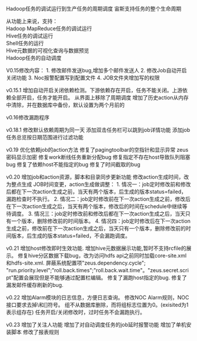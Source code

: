 ﻿Hadoop任务的调试运行到生产任务的周期调度
宙斯支持任务的整个生命周期

从功能上来说，支持：  
Hadoop MapReduce任务的调试运行  
Hive任务的调试运行  
Shell任务的运行    
Hive元数据的可视化查询与数据预览  
Hadoop任务的自动调度  

V0.15修改内容：
	1. 修改邮件发送bug,增加多个邮件发送人
	2. 修改Job自动开启关闭功能
	3. Noc报警配置写到配置文件
	4. JOB文件夹增加写的权限

v0.15.1
	增加自动开启关闭依赖检测。下游依赖存在开启，任务不能关闭。上游依赖全部开启，任务才能开启。
	从界面上移除了周期调度
	增加了历史action从内存中清除，并在数据库中备份，默认设置为两个月前的

v0.16修改漏跑程序

v0.18.1
修改默认依赖周期为同一天
添加双击任务栏可以跳到job详情功能
添加job任务总览按日期范围进行过滤功能

v0.19
优化依赖job的action方法
修复了pagingtoolbar的空指针和显示异常
zeus密码显示加密
修复work断线任务重新分配bug
修复指定不存在host导致队列阻塞bug
修复了依赖host不能指定的bug
修复了时间截取的bug

v0.20
增加job和action资源，脚本和目录同步更新功能
修改action生成时间，改为整点生成
JOB时间变更，action生成做调整：
	1. 情况一：job定时修改前和修改后都在下一次action生成之前，当天有两个版本，后生成的版本status=failed，漏跑检查时不执行。
	2. 情况二：job定时修改前在下一次action生成之前，修改后在下一次action生成之后，当天有两个版本，修改后的时间在schedule中继续等待调度。
	3. 情况三：job定时修改前和修改后都在下一次action生成之后，当天只有一个版本，删除修改前的时间版本。
	4. 情况四：job定时修改后在下一次action生成之前，修改前在下一次action生成之后，当天只有一个版本，删除修改前的时间版本，后生成的版本status=failed，不会漏跑调度。
	
v0.21
增加host修改即时生效功能.
增加hive元数据展示功能,暂时不支持rcfile的展示。
修复hive分区数据下载bug，改为访问hdfs api之前同时加载core-site.xml和hdfs-site.xml.
屏蔽系统配置项"zeus.dependency.cycle"; "run.priority.level";"roll.back.times";"roll.back.wait.time"。"zeus.secret.script"配置会展现但是不能够通过配置栏编辑。
修复了漏跑host指定的bug.
修复了漏发邮件缓存刷新的bug.

v0.22
增加Alarm模块的日志信息，方便日志查询。
修改NOC Alarm规则，NOC接口要求去掉\和[]符号。
组不从数据库删除，而将组标志位置为0。(exisited为1表示组存在)
任务开启/关闭修改时，过时任务不会漏跑执行。

v0.23
增加了关注人功能
增加了对自动调度任务的job延时报警功能
增加了单机安装脚本
修改了报表规则